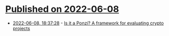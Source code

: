 # [Published on 2022-06-08](index.md)

* [2022-06-08, 18:37:28](https://news.ycombinator.com/item?id=31672054) - [Is it a Ponzi? A framework for evaluating crypto projects](https://every.to/almanack/is-it-a-ponzi)
